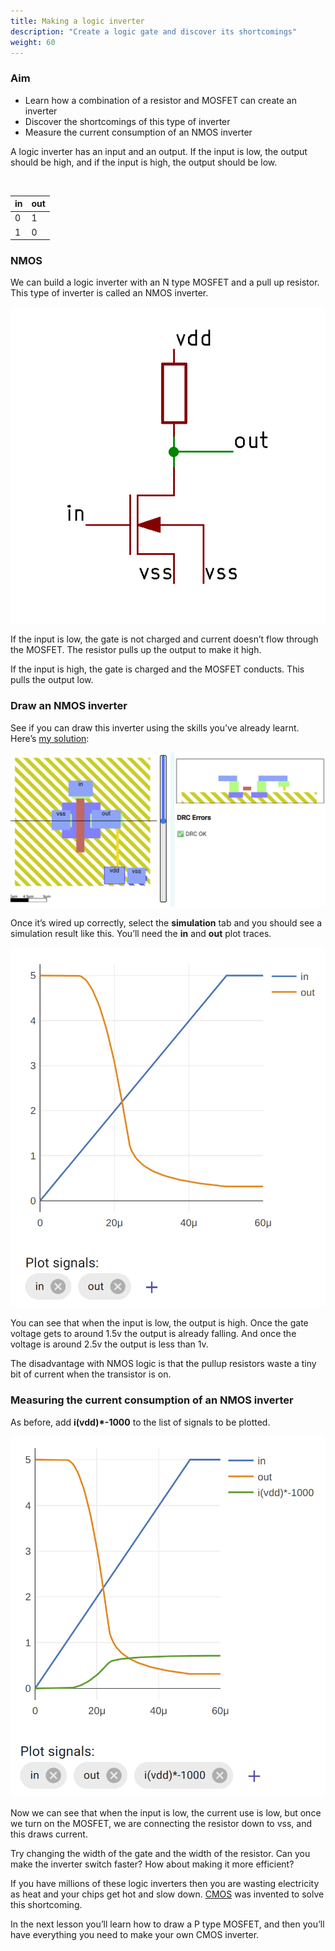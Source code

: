```yaml
---
title: Making a logic inverter
description: "Create a logic gate and discover its shortcomings"
weight: 60
---
```


### Aim

*   Learn how a combination of a resistor and MOSFET can create an inverter
*   Discover the shortcomings of this type of inverter
*   Measure the current consumption of an NMOS inverter

A logic inverter has an input and an output. If the input is low, the output should be high, and if the input is high, the output should be low.

<br>

| in      | out     |
|---------|---------|
| 0       | 1       | 
| 1       | 0       | 

### NMOS

We can build a logic inverter with an N type MOSFET and a pull up resistor. This type of inverter is called an NMOS inverter.

![](../images/image32.png)

If the input is low, the gate is not charged and current doesn’t flow through the MOSFET. The resistor pulls up the output to make it high.

If the input is high, the gate is charged and the MOSFET conducts. This pulls the output low.

### Draw an NMOS inverter

See if you can draw this inverter using the skills you’ve already learnt. Here’s [my solution](https://app.siliwiz.com/?preset=nmos):

![](../images/image30.png)

Once it’s wired up correctly, select the **simulation** tab and you should see a simulation result like this. You’ll need the **in** and **out** plot traces.

![](../images/image17.png)

You can see that when the input is low, the output is high. Once the gate voltage gets to around 1.5v the output is already falling. And once the voltage is around 2.5v the output is less than 1v.

The disadvantage with NMOS logic is that the pullup resistors waste a tiny bit of current when the transistor is on.

### Measuring the current consumption of an NMOS inverter

As before, add **i(vdd)\*-1000** to the list of signals to be plotted.

![](../images/image61.png)

Now we can see that when the input is low, the current use is low, but once we turn on the MOSFET, we are connecting the resistor down to vss, and this draws current.

Try changing the width of the gate and the width of the resistor. Can you make the inverter switch faster? How about making it more efficient?

If you have millions of these logic inverters then you are wasting electricity as heat and your chips get hot and slow down. [CMOS](https://www.zerotoasiccourse.com/terminology/cmos) was invented to solve this shortcoming.

In the next lesson you’ll learn how to draw a P type MOSFET, and then you’ll have everything you need to make your own CMOS inverter.
